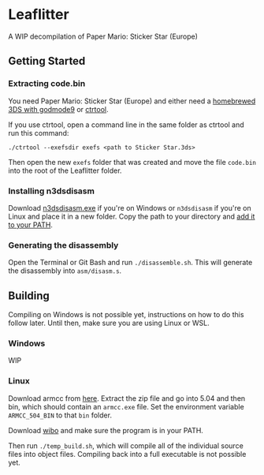 # Leaflitter

A WIP decompilation of Paper Mario: Sticker Star (Europe)

## Getting Started

### Extracting code.bin

You need Paper Mario: Sticker Star (Europe) and either need a [homebrewed 3DS with godmode9](https://3ds.hacks.guide) or [ctrtool](https://github.com/3DSGuy/Project_CTR/releases/tag/ctrtool-v1.2.0).

If you use ctrtool, open a command line in the same folder as ctrtool and run this command:

    ./ctrtool --exefsdir exefs <path to Sticker Star.3ds>

Then open the new `exefs` folder that was created and move the file `code.bin` into the root of the Leaflitter folder.

### Installing n3dsdisasm

Download [n3dsdisasm.exe](https://github.com/gamestabled/n3dsdisasm/releases) if you're on Windows or `n3dsdisasm` if you're on Linux and place it in a new folder. Copy the path to your directory and [add it to your PATH](https://windowsloop.com/how-to-add-to-windows-path/).

### Generating the disassembly

Open the Terminal or Git Bash and run `./disassemble.sh`. This will generate the disassembly into `asm/disasm.s`.

## Building

Compiling on Windows is not possible yet, instructions on how to do this follow later. Until then, make sure you are using Linux or WSL.

### Windows

WIP

### Linux

Download armcc from [here](https://github.com/decompme/compilers/releases/download/compilers/armcc.zip). Extract the zip file and go into 5.04 and then bin, which should contain an `armcc.exe` file. Set the environment variable `ARMCC_504_BIN` to that `bin` folder.

Download [wibo](https://github.com/decompals/wibo/releases/tag/0.6.16) and make sure the program is in your PATH.

Then run `./temp_build.sh`, which will compile all of the individual source files into object files. Compiling back into a full executable is not possible yet.


